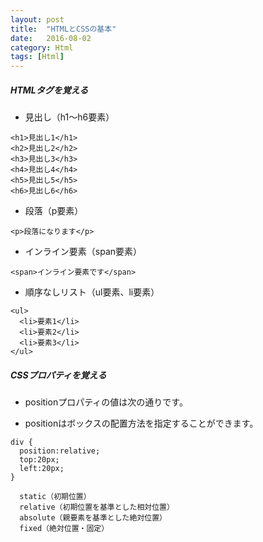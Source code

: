```yaml
---
layout: post
title:  "HTMLとCSSの基本"
date:   2016-08-02
category: Html
tags: [Html]
---
```


##### HTMLタグを覚える

- 見出し（h1〜h6要素）  

~~~
<h1>見出し1</h1>
<h2>見出し2</h2>
<h3>見出し3</h3>
<h4>見出し4</h4>
<h5>見出し5</h5>
<h6>見出し6</h6>
~~~

-  段落（p要素）

~~~
<p>段落になります</p>
~~~

- インライン要素（span要素）

~~~
<span>インライン要素です</span>
~~~


-  順序なしリスト（ul要素、li要素）

~~~
<ul>
  <li>要素1</li>
  <li>要素2</li>
  <li>要素3</li>
</ul>
~~~


#####  CSSプロパティを覚える

- positionプロパティの値は次の通りです。   

-  positionはボックスの配置方法を指定することができます。

~~~   
div {
  position:relative;
  top:20px;
  left:20px;
}
~~~   

~~~   
  static（初期位置）
  relative（初期位置を基準とした相対位置）
  absolute（親要素を基準とした絶対位置）
  fixed（絶対位置・固定）
~~~   